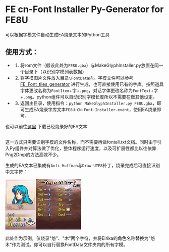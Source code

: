 # FE cn-Font Installer Py-Generator for FE8U

可以根据字模文件自动生成EA烧录文本的Python工具



## 使用方式：

- 1. 将rom文件（假设此处为`FE8U.gba`）与MakeGlyphInstaller.py放置在同一个目录下（以识别字模列表数据）
	
- 2. 将字模图片文件放入目录`\FontData`内。字模文件可以参考[FE_Font_tiles_generator](https://github.com/mitltl/FE_Font_tiles_generator.git) 进行生成，也可直接使用已有的字库。按照道具字体更改名称为`FontItem`+字+`.png`，对话字体更改名称为`FontText`+字+`.png`。python组件可以自动识别字模长度所以不需要在做其他设定。
	
- 3. 返回主目录，使用指令：`python MakeGlyphInstaller.py FE8U.gba`，即可生成EA烧录字库文本`FE8U-CN-Font-Installer.event`，使用EA烧录即可。

也可以前往[这里](https://github.com/MokhaLeee/FE8U-cnFont-EAInstaller.git) 下载已经烧录好的EA文本

## 
这一方式只需要识别字模的文件名称，而不需要再做fontall.txt文档。同时由于引入Py组件并对算法做了优化，整体程序运行速度，以及可扩展性都比以往依靠Png2Dmp的方法高效不少。

生成的EA文本已集成有`Anti-Huffman`与`Draw-UTF8`补丁，烧录完成后可直接识别中文字符：

![image](Example.png)

此处作为示例，仅烧录"悠"、"木"两个字符，并将Eirika的角色名称替换为"悠木"作为测试。你可以自行替换FontData文件夹内的所有字模。

